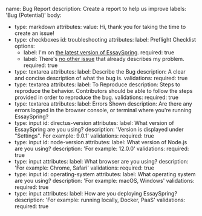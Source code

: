 name: Bug Report
description: Create a report to help us improve
labels: 'Bug (Potential)'
body:
- type: markdown
  attributes:
  value: Hi, thank you for taking the time to create an issue!
- type: checkboxes
  id: troubleshooting
  attributes:
  label: Preflight Checklist
  options:
  - label: I'm on [the latest version of EssaySpring](https://github.com/shadrqen/essayspring/releases).
  required: true
  - label: There's [no other issue](https://github.com/shadrqen/essayspring/issues?q=is%3Aissue) that already describes my problem.
  required: true
- type: textarea
  attributes:
  label: Describe the Bug
  description: A clear and concise description of what the bug is.
  validations:
  required: true
- type: textarea
  attributes:
  label: To Reproduce
  description: Steps to reproduce the behavior. Contributors should be able to follow the steps provided in order to reproduce the bug.
  validations:
  required: true
- type: textarea
  attributes:
  label: Errors Shown
  description: Are there any errors logged in the browser console, or terminal where you're running EssaySpring?
- type: input
  id: directus-version
  attributes:
  label: What version of EssaySpring are you using?
  description: 'Version is displayed under "Settings". For example: 9.0.1'
  validations:
  required: true
- type: input
  id: node-version
  attributes:
  label: What version of Node.js are you using?
  description: 'For example: 12.0.0'
  validations:
  required: true
- type: input
  attributes:
  label: What browser are you using?
  description: 'For example: Chrome, Safari'
  validations:
  required: true
- type: input
  id: operating-system
  attributes:
  label: What operating system are you using?
  description: 'For example: macOS, Windows'
  validations:
  required: true
- type: input
  attributes:
  label: How are you deploying EssaySpring?
  description: 'For example: running locally, Docker, PaaS'
  validations:
  required: true
